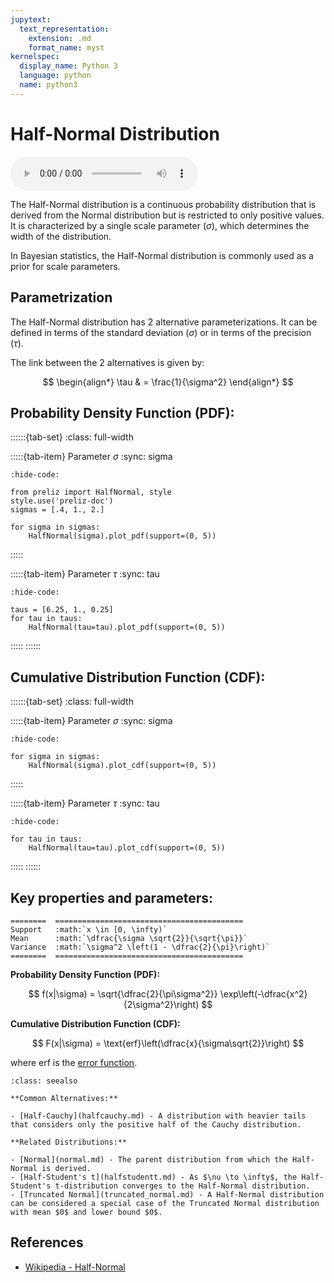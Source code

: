 ```yaml
---
jupytext:
  text_representation:
    extension: .md
    format_name: myst
kernelspec:
  display_name: Python 3
  language: python
  name: python3
---
```

# Half-Normal Distribution

<audio controls> <source src="../../_static/halfnormal.mp3" type="audio/mpeg"> This browser cannot play the pronunciation audio file for this distribution. </audio>

The Half-Normal distribution is a continuous probability distribution that is derived from the Normal distribution but is restricted to only positive values. It is characterized by a single scale parameter ($\sigma$), which determines the width of the distribution.

In Bayesian statistics, the Half-Normal distribution is commonly used as a prior for scale parameters.

## Parametrization

The Half-Normal distribution has 2 alternative parameterizations. It can be defined in terms of the standard deviation ($\sigma$) or in terms of the precision ($\tau$).

The link between the 2 alternatives is given by:

$$
\begin{align*}
\tau & = \frac{1}{\sigma^2}
\end{align*}
$$

## Probability Density Function (PDF):

::::::{tab-set}
:class: full-width

:::::{tab-item} Parameter $\sigma$
:sync: sigma
```{jupyter-execute}
:hide-code:

from preliz import HalfNormal, style
style.use('preliz-doc')
sigmas = [.4, 1., 2.]

for sigma in sigmas:
    HalfNormal(sigma).plot_pdf(support=(0, 5))
```
:::::

:::::{tab-item} Parameter $\tau$
:sync: tau

```{jupyter-execute}
:hide-code:

taus = [6.25, 1., 0.25]
for tau in taus:
    HalfNormal(tau=tau).plot_pdf(support=(0, 5))
```
:::::
::::::

## Cumulative Distribution Function (CDF):

::::::{tab-set}
:class: full-width

:::::{tab-item} Parameter $\sigma$
:sync: sigma
```{jupyter-execute}
:hide-code:

for sigma in sigmas:
    HalfNormal(sigma).plot_cdf(support=(0, 5))
```
:::::

:::::{tab-item} Parameter $\tau$
:sync: tau

```{jupyter-execute}
:hide-code:

for tau in taus:
    HalfNormal(tau=tau).plot_cdf(support=(0, 5))
```
:::::
::::::

## Key properties and parameters:

```{eval-rst}
========  ==========================================
Support   :math:`x \in [0, \infty)`
Mean      :math:`\dfrac{\sigma \sqrt{2}}{\sqrt{\pi}}`
Variance  :math:`\sigma^2 \left(1 - \dfrac{2}{\pi}\right)`
========  ==========================================
```

**Probability Density Function (PDF):**

$$
f(x|\sigma) = \sqrt{\dfrac{2}{\pi\sigma^2}} \exp\left(-\dfrac{x^2}{2\sigma^2}\right)
$$

**Cumulative Distribution Function (CDF):**

$$
F(x|\sigma) = \text{erf}\left(\dfrac{x}{\sigma\sqrt{2}}\right)
$$

where erf is the [error function](https://en.wikipedia.org/wiki/Error_function).

```{seealso}
:class: seealso

**Common Alternatives:**

- [Half-Cauchy](halfcauchy.md) - A distribution with heavier tails that considers only the positive half of the Cauchy distribution.

**Related Distributions:**

- [Normal](normal.md) - The parent distribution from which the Half-Normal is derived.
- [Half-Student's t](halfstudentt.md) - As $\nu \to \infty$, the Half-Student's t-distribution converges to the Half-Normal distribution.
- [Truncated Normal](truncated_normal.md) - A Half-Normal distribution can be considered a special case of the Truncated Normal distribution with mean $0$ and lower bound $0$.
```

## References

- [Wikipedia - Half-Normal](https://en.wikipedia.org/wiki/Half-normal_distribution)
